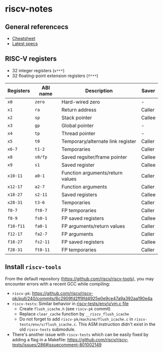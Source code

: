 # riscv-notes
## General referencecs
- [Cheatsheet](https://github.com/pcotret/riscv-notes/blob/master/docs/riscv_cheatsheet.md)
- [Latest specs](https://github.com/riscv/riscv-isa-manual/releases)

## RISC-V registers
- 32 integer registers (`x***`)
- 32 floating-point extension registers (`f***`)

| Registers | ABI name | Description                       | Saver  |
| --------- | -------- | --------------------------------- | ------ |
| `x0`      | `zero`   | Hard-wired zero                   | -      |
| `x1`      | `ra`     | Return address                    | Caller |
| `x2`      | `sp`     | Stack pointer                     | Callee |
| `x3`      | `gp`     | Global pointer                    | -      |
| `x4`      | `tp`     | Thread pointer                    | -      |
| `x5`      | `t0`     | Temporary/alternate link register | Caller |
| `x6-7`    | `t1-2`   | Temporaries                       | Caller |
| `x8`      | `s0/fp`  | Saved regsiter/frame pointer      | Callee |
| `x9`      | `s1`     | Saved register                    | Callee |
| `x10-11`  | `a0-1`   | Function arguments/return values  | Caller |
| `x12-17`  | `a2-7`   | Function arguments                | Caller |
| `x18-27`  | `s2-11`  | Saved registers                   | Callee |
| `x28-31`  | `t3-6`   | Temporaries                       | Caller |
| `f0-7`    | `ft0-7`  | FP temporaries                    | Caller |
| `f8-9`    | `fs0-1`  | FP saved registers                | Callee |
| `f10-f11` | `fa0-1`  | FP arguments/return values        | Caller |
| `f12-17`  | `fa2-7`  | FP arguments                      | Caller |
| `f18-27`  | `fs2-11` | FP saved registers                | Callee |
| `f28-31`  | `ft8-11` | FP temporaries                    | Caller |

## Install `riscv-tools`
From the default repository (https://github.com/riscv/riscv-tools), you may encounter errors with a recent GCC while compiling:
- `riscv-pk`: https://github.com/riscv/riscv-pk/pull/240/commits/6c2909fd2ff9fd4925e0e9ce47a9a392aa190e4a
- `riscv-tests`: Similar behavior in [riscv-tests/env/v/vm.c file](https://github.com/riscv/riscv-test-env/blob/43d3d53809085e2c8f030d72eed1bdf798bfb31a/v/vm.c#L175)
  - Create `flush_icache.h` (see `riscv-pk` commit)
  - Replace `clear_cache` function by `__riscv_flush_icache`
  - Do not forget to add `riscv-pk/machine/flush_icache.c` in `riscv-tests/env/v/flush_icache.c`. This ASM instruction didn't exist in the old `riscv-tests` submodule. 
- There's another issue with `riscv-tests` which can be easily fixed by adding a flag in a Makefile: https://github.com/riscv/riscv-tests/issues/286#issuecomment-801002149
